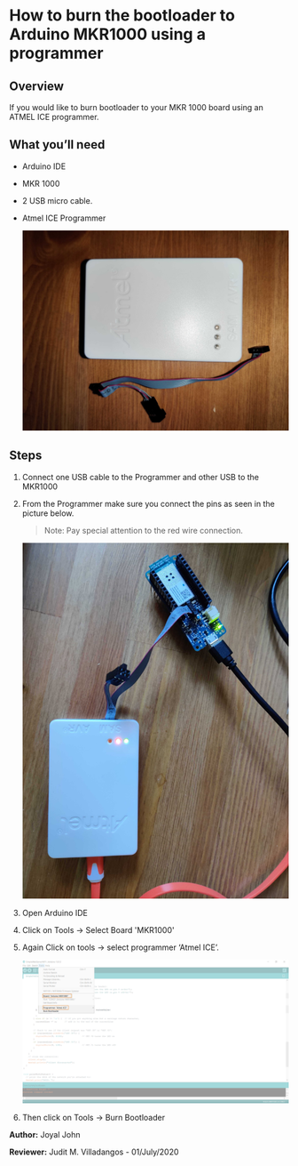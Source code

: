 # How to burn the bootloader to Arduino MKR1000 using a programmer

## Overview

If you would like to burn bootloader to your MKR 1000 board using an ATMEL ICE programmer.

## What you’ll need

- Arduino IDE
- MKR 1000
- 2 USB micro cable.
- Atmel ICE Programmer

  ![programmer](/assets/img/hardware/boards/programmer.jpg)

## Steps

1. Connect one USB cable to the Programmer and other USB to the MKR1000

2. From the Programmer make sure you connect the pins as seen in the picture below.
   > Note: Pay special attention to the red wire connection.

   ![programmerconnection](/assets/img/hardware/boards/programmerconnection.jpg)

3. Open Arduino IDE

4. Click on Tools → Select Board 'MKR1000'

5. Again Click on tools → select programmer ‘Atmel ICE’.

   ![ide](/assets/img/hardware/boards/ide.png)
   
6. Then click on Tools → Burn Bootloader

**Author:** Joyal John

**Reviewer:** Judit M. Villadangos - 01/July/2020

